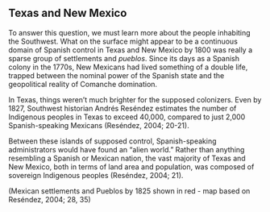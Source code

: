 ## Texas and New Mexico

To answer this question, we must learn more about the people inhabiting the Southwest. What on the surface might appear to be a continuous domain of Spanish control in Texas and New Mexico by 1800 was really a sparse group of settlements and _pueblos_. Since its days as a Spanish colony in the 1770s, New Mexicans had lived something of a double life, trapped between the nominal power of the Spanish state and the geopolitical reality of Comanche domination.

In Texas, things weren’t much brighter for the supposed colonizers. Even by 1827, Southwest historian Andrés Reséndez estimates the number of Indigenous peoples in Texas to exceed 40,000, compared to just 2,000 Spanish-speaking Mexicans (Reséndez, 2004; 20-21).

Between these islands of supposed control, Spanish-speaking administrators would have found an “alien world.” Rather than anything resembling a Spanish or Mexican nation, the vast majority of Texas and New Mexico, both in terms of land area and population, was composed of sovereign Indigenous peoples (Reséndez, 2004; 21).

(Mexican settlements and Pueblos by 1825 shown in red - map based on Reséndez, 2004; 28, 35)
